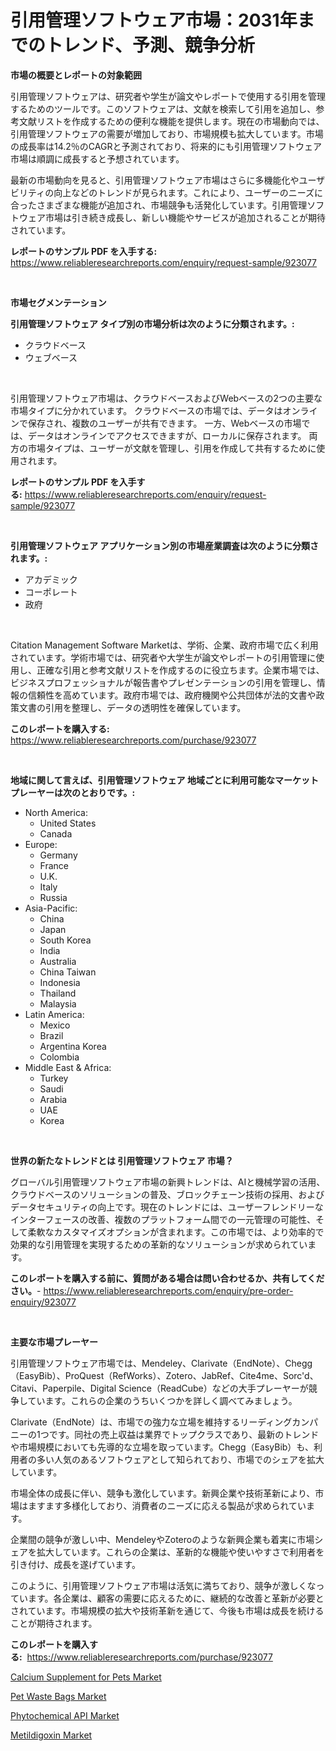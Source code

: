 <p><h1>引用管理ソフトウェア市場：2031年までのトレンド、予測、競争分析</h1></p><p><strong>市場の概要とレポートの対象範囲</strong></p>
<p><p>引用管理ソフトウェアは、研究者や学生が論文やレポートで使用する引用を管理するためのツールです。このソフトウェアは、文献を検索して引用を追加し、参考文献リストを作成するための便利な機能を提供します。現在の市場動向では、引用管理ソフトウェアの需要が増加しており、市場規模も拡大しています。市場の成長率は14.2％のCAGRと予測されており、将来的にも引用管理ソフトウェア市場は順調に成長すると予想されています。</p><p>最新の市場動向を見ると、引用管理ソフトウェア市場はさらに多機能化やユーザビリティの向上などのトレンドが見られます。これにより、ユーザーのニーズに合ったさまざまな機能が追加され、市場競争も活発化しています。引用管理ソフトウェア市場は引き続き成長し、新しい機能やサービスが追加されることが期待されています。</p></p>
<p><strong>レポートのサンプル PDF を入手する:</strong> <a href="https://www.reliableresearchreports.com/enquiry/request-sample/923077">https://www.reliableresearchreports.com/enquiry/request-sample/923077</a></p>
<p>&nbsp;</p>
<p><strong>市場セグメンテーション</strong></p>
<p><strong>引用管理ソフトウェア タイプ別の市場分析は次のように分類されます。:</strong></p>
<p><ul><li>クラウドベース</li><li>ウェブベース</li></ul></p>
<p>&nbsp;</p>
<p><p>引用管理ソフトウェア市場は、クラウドベースおよびWebベースの2つの主要な市場タイプに分かれています。 クラウドベースの市場では、データはオンラインで保存され、複数のユーザーが共有できます。 一方、Webベースの市場では、データはオンラインでアクセスできますが、ローカルに保存されます。 両方の市場タイプは、ユーザーが文献を管理し、引用を作成して共有するために使用されます。</p></p>
<p><strong>レポートのサンプル PDF を入手する:</strong>&nbsp;<a href="https://www.reliableresearchreports.com/enquiry/request-sample/923077">https://www.reliableresearchreports.com/enquiry/request-sample/923077</a></p>
<p>&nbsp;</p>
<p><strong> 引用管理ソフトウェア アプリケーション別の市場産業調査は次のように分類されます。:</strong></p>
<p><ul><li>アカデミック</li><li>コーポレート</li><li>政府</li></ul></p>
<p>&nbsp;</p>
<p><p>Citation Management Software Marketは、学術、企業、政府市場で広く利用されています。学術市場では、研究者や大学生が論文やレポートの引用管理に使用し、正確な引用と参考文献リストを作成するのに役立ちます。企業市場では、ビジネスプロフェッショナルが報告書やプレゼンテーションの引用を管理し、情報の信頼性を高めています。政府市場では、政府機関や公共団体が法的文書や政策文書の引用を整理し、データの透明性を確保しています。</p></p>
<p><strong>このレポートを購入する:</strong>&nbsp; <a href="https://www.reliableresearchreports.com/purchase/923077">https://www.reliableresearchreports.com/purchase/923077</a></p>
<p>&nbsp;</p>
<p><strong>地域に関して言えば、引用管理ソフトウェア 地域ごとに利用可能なマーケットプレーヤーは次のとおりです。:</strong></p>
<p><ul>
    <li>
        North America:
        <ul>
            <li>United States</li>
            <li>Canada</li>
        </ul>
    </li>
    <li>
        Europe:
        <ul>
            <li>Germany</li>
            <li>France</li>
            <li>U.K.</li>
            <li>Italy</li>
            <li>Russia</li>
        </ul>
    </li>
    <li>
        Asia-Pacific:
        <ul>
            <li>China</li>
            <li>Japan</li>
            <li>South Korea</li>
            <li>India</li>
            <li>Australia</li>
            <li>China Taiwan</li>
            <li>Indonesia</li>
            <li>Thailand</li>
            <li>Malaysia</li>
        </ul>
    </li>
    <li>
        Latin America:
        <ul>
            <li>Mexico</li>
            <li>Brazil</li>
            <li>Argentina Korea</li>
            <li>Colombia</li>
        </ul>
    </li>
    <li>
        Middle East & Africa:
        <ul>
            <li>Turkey</li>
            <li>Saudi</li>
            <li>Arabia</li>
            <li>UAE</li>
            <li>Korea</li>
        </ul>
    </li>
    </ul></p>
<p>&nbsp;</p>
<p><strong>世界の新たなトレンドとは 引用管理ソフトウェア 市場？</strong></p>
<p><p>グローバル引用管理ソフトウェア市場の新興トレンドは、AIと機械学習の活用、クラウドベースのソリューションの普及、ブロックチェーン技術の採用、およびデータセキュリティの向上です。現在のトレンドには、ユーザーフレンドリーなインターフェースの改善、複数のプラットフォーム間での一元管理の可能性、そして柔軟なカスタマイズオプションが含まれます。この市場では、より効率的で効果的な引用管理を実現するための革新的なソリューションが求められています。</p></p>
<p><strong>このレポートを購入する前に、質問がある場合は問い合わせるか、共有してください。</strong>- <a href="https://www.reliableresearchreports.com/enquiry/pre-order-enquiry/923077">https://www.reliableresearchreports.com/enquiry/pre-order-enquiry/923077</a></p>
<p>&nbsp;</p>
<p><strong>主要な市場プレーヤー</strong></p>
<p><p>引用管理ソフトウェア市場では、Mendeley、Clarivate（EndNote）、Chegg（EasyBib）、ProQuest（RefWorks）、Zotero、JabRef、Cite4me、Sorc'd、Citavi、Paperpile、Digital Science（ReadCube）などの大手プレーヤーが競争しています。これらの企業のうちいくつかを詳しく調べてみましょう。</p><p>Clarivate（EndNote）は、市場での強力な立場を維持するリーディングカンパニーの1つです。同社の売上収益は業界でトップクラスであり、最新のトレンドや市場規模においても先導的な立場を取っています。Chegg（EasyBib）も、利用者の多い人気のあるソフトウェアとして知られており、市場でのシェアを拡大しています。</p><p>市場全体の成長に伴い、競争も激化しています。新興企業や技術革新により、市場はますます多様化しており、消費者のニーズに応える製品が求められています。</p><p>企業間の競争が激しい中、MendeleyやZoteroのような新興企業も着実に市場シェアを拡大しています。これらの企業は、革新的な機能や使いやすさで利用者を引き付け、成長を遂げています。</p><p>このように、引用管理ソフトウェア市場は活気に満ちており、競争が激しくなっています。各企業は、顧客の需要に応えるために、継続的な改善と革新が必要とされています。市場規模の拡大や技術革新を通じて、今後も市場は成長を続けることが期待されます。</p></p>
<p><strong>このレポートを購入する:</strong>&nbsp;&nbsp;<a href="https://www.reliableresearchreports.com/purchase/923077">https://www.reliableresearchreports.com/purchase/923077</a></p>
<p><p><a href="https://issuu.com/reportprime-2/docs/calcium-supplement-for-pets-market-size-2030.pptx">Calcium Supplement for Pets Market</a></p><p><a href="https://issuu.com/reportprime-2/docs/pet-waste-bags-market-size-2030.pptx">Pet Waste Bags Market</a></p><p><a href="https://github.com/brenzgnarento/Market-Research-Report-List-1/blob/main/phytochemical-api-market.md">Phytochemical API Market</a></p><p><a href="https://github.com/jerrycopelandthomaswsqd8q/Market-Research-Report-List-1/blob/main/metildigoxin-market.md">Metildigoxin Market</a></p></p>